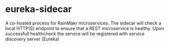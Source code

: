 # eureka-sidecar

A co-hosted process for RainMakr microservices. The sidecar will check
a local HTTP(S) endpoint to ensure that a REST microservice is healthy.
Upon successfull healthcheck the service will be registered with service 
discovery server (Eureka)